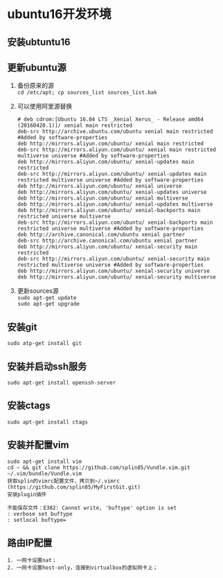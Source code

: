 # ubuntu16开发环境
## 安装ubtuntu16
## 更新ubuntu源
1. 备份原来的源  
    `cd /etc/apt; cp sources_list sources_list.bak`
    
2. 可以使用阿里源替换  
    ```
    # deb cdrom:[Ubuntu 16.04 LTS _Xenial Xerus_ - Release amd64 (20160420.1)]/ xenial main restricted
    deb-src http://archive.ubuntu.com/ubuntu xenial main restricted #Added by software-properties
    deb http://mirrors.aliyun.com/ubuntu/ xenial main restricted
    deb-src http://mirrors.aliyun.com/ubuntu/ xenial main restricted multiverse universe #Added by software-properties
    deb http://mirrors.aliyun.com/ubuntu/ xenial-updates main restricted
    deb-src http://mirrors.aliyun.com/ubuntu/ xenial-updates main restricted multiverse universe #Added by software-properties
    deb http://mirrors.aliyun.com/ubuntu/ xenial universe
    deb http://mirrors.aliyun.com/ubuntu/ xenial-updates universe
    deb http://mirrors.aliyun.com/ubuntu/ xenial multiverse
    deb http://mirrors.aliyun.com/ubuntu/ xenial-updates multiverse
    deb http://mirrors.aliyun.com/ubuntu/ xenial-backports main restricted universe multiverse
    deb-src http://mirrors.aliyun.com/ubuntu/ xenial-backports main restricted universe multiverse #Added by software-properties
    deb http://archive.canonical.com/ubuntu xenial partner
    deb-src http://archive.canonical.com/ubuntu xenial partner
    deb http://mirrors.aliyun.com/ubuntu/ xenial-security main restricted
    deb-src http://mirrors.aliyun.com/ubuntu/ xenial-security main restricted multiverse universe #Added by software-properties
    deb http://mirrors.aliyun.com/ubuntu/ xenial-security universe
    deb http://mirrors.aliyun.com/ubuntu/ xenial-security multiverse
    ```
3. 更新sources源  
    `sudo apt-get update `   
    `sudo apt-get upgrade`
   
## 安装git
    sudo atp-get install git
    
## 安装并启动ssh服务
    sudo apt-get install openssh-server
  
## 安装ctags
    sudo apt-get install ctags
   
## 安装并配置vim
    sudo apt-get install vim
    cd ~ && git clone https://github.com/splin85/Vundle.vim.git ~/.vim/bundle/Vundle.vim
    获取splin的vimrc配置文件，拷贝到~/.vimrc (https://github.com/splin85/MyFirstGit.git)
    安装plugin插件 
    
    不能保存文件：E382: Cannot write, 'buftype' option is set
    : verbose set buftype
    : setlocal buftype=
   
## 路由IP配置
    1. 一网卡设置nat；
    2. 一网卡设置host-only，连接到virtualbox的虚拟网卡上；